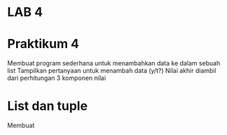 # LAB 4
# Praktikum 4
Membuat program sederhana untuk menambahkan data ke dalam sebuah list 
Tampilkan pertanyaan untuk menambah data (y/t?)
Nilai akhir diambil dari perhitungan 3 komponen nilai

# List dan tuple
Membuat 

